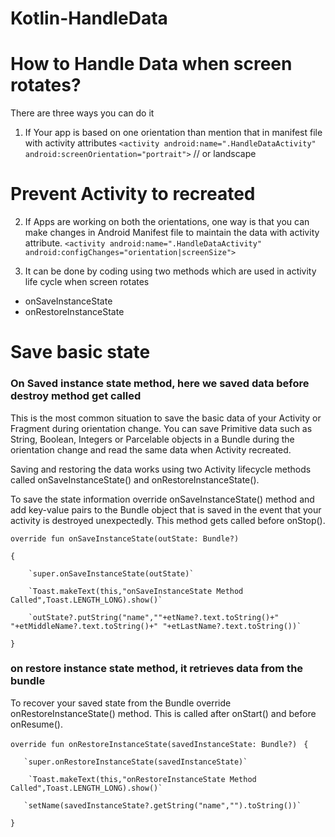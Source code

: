 # Kotlin-HandleData
# How to Handle Data when screen rotates?

There are three ways you can do it
1. If Your app is based on one orientation than mention that in manifest file with activity attributes
`<activity android:name=".HandleDataActivity"`
            `android:screenOrientation="portrait">` // or landscape
            
# Prevent Activity to recreated

2. If Apps are working on both the orientations, one way is that you can make changes in Android Manifest file to maintain the data with activity attribute.
   `<activity android:name=".HandleDataActivity"`
            `android:configChanges="orientation|screenSize">`

3. It can be done by coding using two methods which are used in activity life cycle when screen rotates
* onSaveInstanceState
* onRestoreInstanceState


# Save basic state
### On Saved instance state method, here we saved data before destroy method get called
 This is the most common situation to save the basic data of your Activity or Fragment during orientation change. You can save Primitive data such as String, Boolean, Integers or Parcelable objects in a Bundle during the orientation change and read the same data when Activity recreated.

Saving and restoring the data works using two Activity lifecycle methods called onSaveInstanceState() and onRestoreInstanceState().

To save the state information override onSaveInstanceState() method and add key-value pairs to the Bundle object that is saved in the event that your activity is destroyed unexpectedly. This method gets called before onStop().




`override fun onSaveInstanceState(outState: Bundle?) `

`{`

        `super.onSaveInstanceState(outState)`

        `Toast.makeText(this,"onSaveInstanceState Method Called",Toast.LENGTH_LONG).show()`

        `outState?.putString("name",""+etName?.text.toString()+" "+etMiddleName?.text.toString()+" "+etLastName?.text.toString())`


`}`


### on restore instance state method, it retrieves data from the bundle

To recover your saved state from the Bundle override onRestoreInstanceState() method. This is called after onStart() and before onResume().

`override fun onRestoreInstanceState(savedInstanceState: Bundle?) `
`{`
       
       `super.onRestoreInstanceState(savedInstanceState)`
        
        `Toast.makeText(this,"onRestoreInstanceState Method Called",Toast.LENGTH_LONG).show()`
       
       `setName(savedInstanceState?.getString("name","").toString())`

`}`
